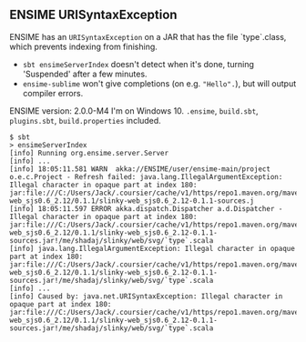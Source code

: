 ## ENSIME URISyntaxException

ENSIME has an `URISyntaxException` on a JAR that has the file \`type\`.class, which prevents indexing from finishing.
- `sbt ensimeServerIndex` doesn't detect when it's done, turning 'Suspended' after a few minutes.
- `ensime-sublime` won't give completions (on e.g. `"Hello".`), but will output compiler errors.


ENSIME version: 2.0.0-M4
I'm on Windows 10.
`.ensime`, `build.sbt`, `plugins.sbt`, `build.properties` included.

```
$ sbt
> ensimeServerIndex
[info] Running org.ensime.server.Server
[info] ...
[info] 18:05:11.581 WARN  akka://ENSIME/user/ensime-main/project o.e.c.Project - Refresh failed: java.lang.IllegalArgumentException: Illegal character in opaque part at index 180: jar:file:///C:/Users/Jack/.coursier/cache/v1/https/repo1.maven.org/maven2/me/shadaj/slinky-web_sjs0.6_2.12/0.1.1/slinky-web_sjs0.6_2.12-0.1.1-sources.j
[info] 18:05:11.597 ERROR akka.dispatch.Dispatcher a.d.Dispatcher - Illegal character in opaque part at index 180: jar:file:///C:/Users/Jack/.coursier/cache/v1/https/repo1.maven.org/maven2/me/shadaj/slinky-web_sjs0.6_2.12/0.1.1/slinky-web_sjs0.6_2.12-0.1.1-sources.jar!/me/shadaj/slinky/web/svg/`type`.scala
[info] java.lang.IllegalArgumentException: Illegal character in opaque part at index 180: jar:file:///C:/Users/Jack/.coursier/cache/v1/https/repo1.maven.org/maven2/me/shadaj/slinky-web_sjs0.6_2.12/0.1.1/slinky-web_sjs0.6_2.12-0.1.1-sources.jar!/me/shadaj/slinky/web/svg/`type`.scala
[info] ...
[info] Caused by: java.net.URISyntaxException: Illegal character in opaque part at index 180: jar:file:///C:/Users/Jack/.coursier/cache/v1/https/repo1.maven.org/maven2/me/shadaj/slinky-web_sjs0.6_2.12/0.1.1/slinky-web_sjs0.6_2.12-0.1.1-sources.jar!/me/shadaj/slinky/web/svg/`type`.scala
```
